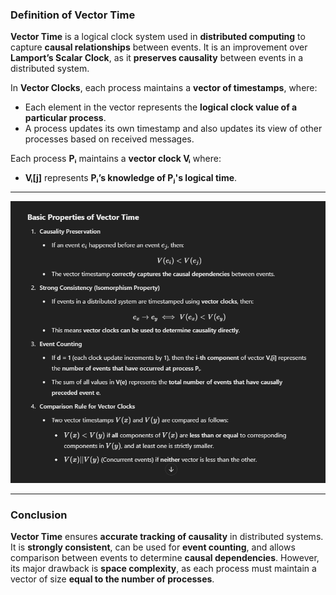 
### **Definition of Vector Time**  

**Vector Time** is a logical clock system used in **distributed computing** to capture **causal relationships** between events. It is an improvement over **Lamport’s Scalar Clock**, as it **preserves causality** between events in a distributed system.  

In **Vector Clocks**, each process maintains a **vector of timestamps**, where:  
- Each element in the vector represents the **logical clock value of a particular process**.  
- A process updates its own timestamp and also updates its view of other processes based on received messages.  

Each process **Pᵢ** maintains a **vector clock Vᵢ** where:  
- **Vᵢ[j]** represents **Pᵢ’s knowledge of Pⱼ's logical time**.  

---

<img src="Screenshot 2025-02-09 233311.png">

---

### **Conclusion**  
**Vector Time** ensures **accurate tracking of causality** in distributed systems. It is **strongly consistent**, can be used for **event counting**, and allows comparison between events to determine **causal dependencies**. However, its major drawback is **space complexity**, as each process must maintain a vector of size **equal to the number of processes**.
